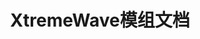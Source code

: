 ---
title: XtremeWave模组文档
titleTemplate: false
layout: home

hero:
  name: XtremeDocs
  tagline: XtremeWave模组文档
  image:
    src: /XtremeWave(Projector).png
    alt: XtremeWave Logo

features:
  - title: FinalSuspect 
    details: The Ultimate Among Us Mod for the Original Experience.
    link: /FinalSuspect/Introduction
    linkText: 了解更多
  - title: XtremeWave游戏服务器
    link: /Server/GettingStarted
    linkText: 了解更多
---